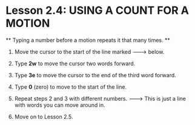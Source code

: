 # Lesson 2.4: USING A COUNT FOR A MOTION

** Typing a number before a motion repeats it that many times. **

1. Move the cursor to the start of the line marked ---> below.

2. Type  **2w**  to move the cursor two words forward.

3. Type  **3e**  to move the cursor to the end of the third word forward.

4. Type  **0**  (zero) to move to the start of the line.

5. Repeat steps 2 and 3 with different numbers.
---> This is just a line with words you can move around in.

6. Move on to Lesson 2.5.
